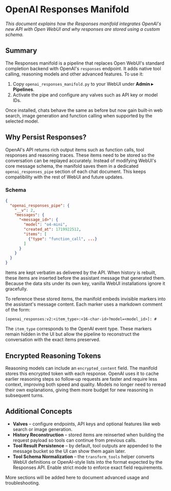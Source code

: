 # OpenAI Responses Manifold

*This document explains how the Responses manifold integrates OpenAI's new API with Open WebUI and why responses are stored using a custom schema.*

## Summary

The Responses manifold is a pipeline that replaces Open WebUI's standard completion backend with OpenAI's `responses` endpoint. It adds native tool calling, reasoning models and other advanced features. To use it:

1. Copy `openai_responses_manifold.py` to your WebUI under **Admin ▸ Pipelines**.
2. Activate the pipe and configure any valves such as API key or model IDs.

Once installed, chats behave the same as before but now gain built‑in web search, image generation and function calling when supported by the selected model.

## Why Persist Responses?

OpenAI's API returns rich output items such as function calls, tool responses and reasoning traces. These items need to be stored so the conversation can be replayed accurately. Instead of modifying WebUI's core message schema, the manifold saves them in a dedicated `openai_responses_pipe` section of each chat document. This keeps compatibility with the rest of WebUI and future updates.

### Schema

```json
{
  "openai_responses_pipe": {
    "__v": 2,
    "messages": {
      "<message_id>": {
        "model": "o4-mini",
        "created_at": 1719922512,
        "items": [
          {"type": "function_call", ...}
        ]
      }
    }
  }
}
```

Items are kept verbatim as delivered by the API. When history is rebuilt, these items are inserted before the assistant message that generated them. Because the data sits under its own key, vanilla WebUI installations ignore it gracefully.

To reference these stored items, the manifold embeds invisible markers into the assistant's message content. Each marker uses a markdown comment of the form:

```
[openai_responses:v2:<item_type>:<16-char-id>?model=<model_id>]: #
```

The `item_type` corresponds to the OpenAI event type. These markers remain hidden in the UI but allow the pipeline to reconstruct the conversation with the exact items preserved.

## Encrypted Reasoning Tokens

Reasoning models can include an `encrypted_content` field. The manifold stores this encrypted token with each response. OpenAI uses it to cache earlier reasoning steps so follow‑up requests are faster and require less context, improving both speed and quality. Models no longer need to reread their own explanations, giving them more budget for new reasoning in subsequent turns.

## Additional Concepts

- **Valves** – configure endpoints, API keys and optional features like web search or image generation.
- **History Reconstruction** – stored items are reinserted when building the request payload so tools can continue from previous calls.
- **Tool Result Persistence** – by default, tool outputs are appended to the message bucket so the UI can show them again later.
- **Tool Schema Normalization** – the `transform_tools` helper converts WebUI definitions or OpenAI-style lists into the format expected by the Responses API. Enable strict mode to enforce exact field requirements.

More sections will be added here to document advanced usage and troubleshooting.
